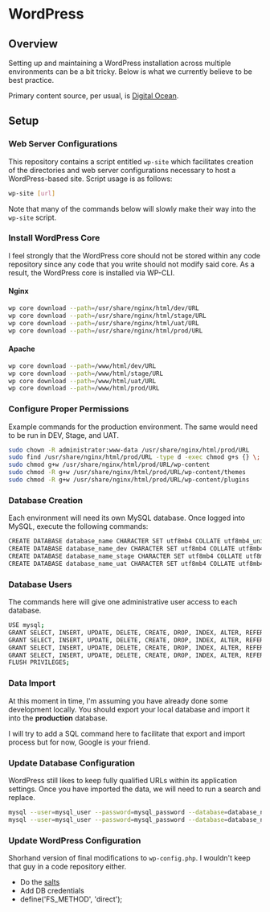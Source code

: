 # WordPress

## Overview

Setting up and maintaining a WordPress installation across multiple environments can be a bit tricky. Below is what we currently believe to be best practice.

Primary content source, per usual, is [Digital Ocean](https://www.digitalocean.com/community/tutorials/how-to-install-wordpress-with-lemp-on-ubuntu-16-04).

## Setup

### Web Server Configurations

This repository contains a script entitled `wp-site` which facilitates creation of the directories and web server configurations necessary to host a WordPress-based site. Script usage is as follows:

```bash
wp-site [url]
```

Note that many of the commands below will slowly make their way into the `wp-site` script.

### Install WordPress Core

I feel strongly that the WordPress core should not be stored within any code repository since any code that you write should not modify said core. As a result, the WordPress core is installed via WP-CLI.

#### Nginx

```bash
wp core download --path=/usr/share/nginx/html/dev/URL
wp core download --path=/usr/share/nginx/html/stage/URL
wp core download --path=/usr/share/nginx/html/uat/URL
wp core download --path=/usr/share/nginx/html/prod/URL
```

#### Apache

```bash
wp core download --path=/www/html/dev/URL
wp core download --path=/www/html/stage/URL
wp core download --path=/www/html/uat/URL
wp core download --path=/www/html/prod/URL
```

### Configure Proper Permissions

Example commands for the production environment. The same would need to be run in DEV, Stage, and UAT.

```bash
sudo chown -R administrator:www-data /usr/share/nginx/html/prod/URL
sudo find /usr/share/nginx/html/prod/URL -type d -exec chmod g+s {} \;
sudo chmod g+w /usr/share/nginx/html/prod/URL/wp-content
sudo chmod -R g+w /usr/share/nginx/html/prod/URL/wp-content/themes
sudo chmod -R g+w /usr/share/nginx/html/prod/URL/wp-content/plugins
```

### Database Creation

Each environment will need its own MySQL database. Once logged into MySQL, execute the following commands:

```bash
CREATE DATABASE database_name CHARACTER SET utf8mb4 COLLATE utf8mb4_unicode_ci;
CREATE DATABASE database_name_dev CHARACTER SET utf8mb4 COLLATE utf8mb4_unicode_ci;
CREATE DATABASE database_name_stage CHARACTER SET utf8mb4 COLLATE utf8mb4_unicode_ci;
CREATE DATABASE database_name_uat CHARACTER SET utf8mb4 COLLATE utf8mb4_unicode_ci;
```

### Database Users

The commands here will give one administrative user access to each database.

```bash
USE mysql;
GRANT SELECT, INSERT, UPDATE, DELETE, CREATE, DROP, INDEX, ALTER, REFERENCES, TRIGGER, LOCK TABLES ON `database_name`.* TO 'mysql_user'@'localhost' IDENTIFIED BY 'mysql_password';
GRANT SELECT, INSERT, UPDATE, DELETE, CREATE, DROP, INDEX, ALTER, REFERENCES, TRIGGER, LOCK TABLES ON `database_name_dev`.* TO 'mysql_user'@'localhost' IDENTIFIED BY 'mysql_password';
GRANT SELECT, INSERT, UPDATE, DELETE, CREATE, DROP, INDEX, ALTER, REFERENCES, TRIGGER, LOCK TABLES ON `database_name_stage`.* TO 'mysql_user'@'localhost' IDENTIFIED BY 'mysql_password';
GRANT SELECT, INSERT, UPDATE, DELETE, CREATE, DROP, INDEX, ALTER, REFERENCES, TRIGGER, LOCK TABLES ON `database_name_uat`.* TO 'mysql_user'@'localhost' IDENTIFIED BY 'mysql_password';
FLUSH PRIVILEGES;
```

### Data Import

At this moment in time, I'm assuming you have already done some development locally. You should export your local database and import it into the **production** database.

I will try to add a SQL command here to facilitate that export and import process but for now, Google is your friend.

### Update Database Configuration

WordPress still likes to keep fully qualified URLs within its application settings. Once you have imported the data, we will need to run a search and replace.

```bash
mysql --user=mysql_user --password=mysql_password --database=database_name -e "UPDATE wp_options SET option_value = 'URL' WHERE option_name IN ('siteurl', 'home')"
mysql --user=mysql_user --password=mysql_password --database=database_name -e "UPDATE wp_posts SET post_content=(REPLACE (post_content, 'OLD_URL','NEW_URL'))"
```

### Update WordPress Configuration

Shorhand version of final modifications to `wp-config.php`. I wouldn't keep that guy in a code repository either.

* Do the [salts](https://api.wordpress.org/secret-key/1.1/salt/)
* Add DB credentials
* define('FS_METHOD', 'direct');